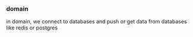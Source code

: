 ### domain
in domain, we connect to databases and push or get data from databases like redis or postgres